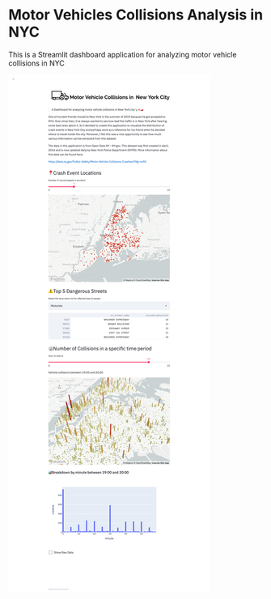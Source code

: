 # Motor Vehicles Collisions Analysis in NYC
This is a Streamlit dashboard application for analyzing motor vehicle collisions in NYC

![img1](https://raw.githubusercontent.com/leanneLLL/crash-event-analysis-NYC/master/demo/crash-event-analysis.png)
